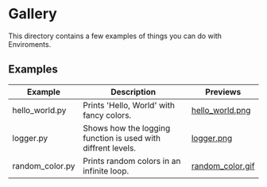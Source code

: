 # Gallery

This directory contains a few examples of things you can do with Enviroments.

## Examples

| Example         | Description                                                  | Previews                                                                                           |
| --------------- | ------------------------------------------------------------ | -------------------------------------------------------------------------------------------------- |
| hello_world.py  | Prints 'Hello, World' with fancy colors.                     | [hello_world.png](https://github.com/Commander07/Enviroment/blob/master/gallery/hello_world.png)   |
| logger.py       | Shows how the logging function is used with diffrent levels. | [logger.png](https://github.com/Commander07/Enviroment/blob/master/gallery/logger.png)             |
| random_color.py | Prints random colors in an infinite loop.                    | [random_color.gif](https://github.com/Commander07/Enviroment/blob/master/gallery/random_color.gif) |

